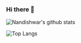 ### Hi there 👋


<!--
**alpha-k911/alpha-k911** is a ✨ _special_ ✨ repository because its `README.md` (this file) appears on your GitHub profile.

Here are some ideas to get you started:
![](https://komarev.com/ghpvc/?username=alpha-k911&color=blue)

- 🔭 I’m currently working on Computer Vision
- 🌱 I’m currently learning ...
- 👯 I’m looking to collaborate on ...
- 🤔 I’m looking for help with ...
- 💬 Ask me about ...
- 📫 How to reach me: ...
- 😄 Pronouns: ...
- ⚡ Fun fact: ...

-->
![Nandishwar's github stats](https://github-readme-stats.vercel.app/api?username=alpha-k911&count_private=true&show_icons=true&theme=tokyonight)

  ![Top Langs](https://github-readme-stats.vercel.app/api/top-langs/?username=alpha-k911&layout=compact)



